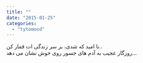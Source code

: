 ```yaml
---
title: ""
date: "2015-01-25"
categories: 
  - "tytomood"
---
```


نا امید که شدی، بر سر زندگی ات قمار کن..  
روزگار عجیب به آدم های جسور روی خوش نشان می دهد...
